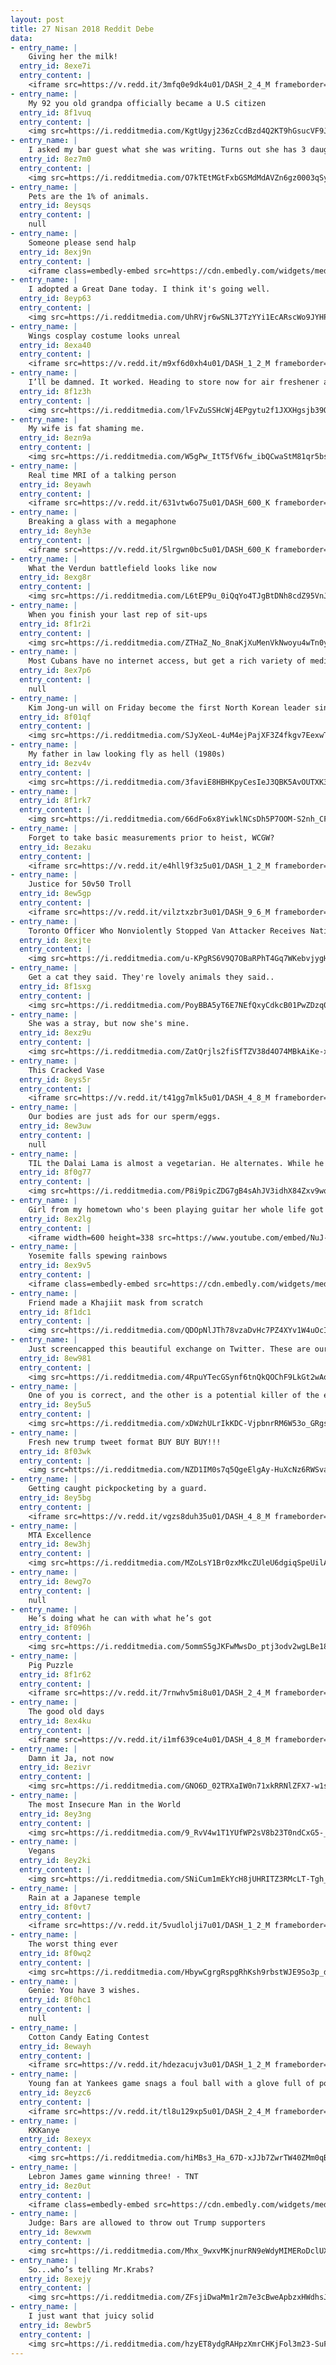 ```yaml
---
layout: post
title: 27 Nisan 2018 Reddit Debe
data:
- entry_name: |
    Giving her the milk!
  entry_id: 8exe7i
  entry_content: |
    <iframe src=https://v.redd.it/3mfq0e9dk4u01/DASH_2_4_M frameborder=0></iframe>
- entry_name: |
    My 92 you old grandpa officially became a U.S citizen
  entry_id: 8f1vuq
  entry_content: |
    <img src=https://i.redditmedia.com/KgtUgyj236zCcdBzd4Q2KT9hGsucVF9JI5ufEUNDuqo.jpg?s=6b827b0756975db6cc76f807442ee5a0 frameborder=0>
- entry_name: |
    I asked my bar guest what she was writing. Turns out she has 3 daughters and she writes 5 lines a day to each of them. These will be gifts when they get married one day. Mom of the year.
  entry_id: 8ez7m0
  entry_content: |
    <img src=https://i.redditmedia.com/O7kTEtMGtFxbGSMdMdAVZn6gz0003qSyuyv2oDHnQGk.jpg?s=e7fed6ab7fb31b8617e6d883ad67f428 frameborder=0>
- entry_name: |
    Pets are the 1% of animals.
  entry_id: 8eysqs
  entry_content: |
    null
- entry_name: |
    Someone please send halp
  entry_id: 8exj9n
  entry_content: |
    <iframe class=embedly-embed src=https://cdn.embedly.com/widgets/media.html?src=https%3A%2F%2Fgfycat.com%2Fifr%2FNaughtyLavishAnchovy&url=https%3A%2F%2Fgfycat.com%2Fnaughtylavishanchovy&image=https%3A%2F%2Fthumbs.gfycat.com%2FNaughtyLavishAnchovy-size_restricted.gif&key=522baf40bd3911e08d854040d3dc5c07&type=text%2Fhtml&schema=gfycat width=480 height=480 scrolling=no frameborder=0 allowfullscreen></iframe>
- entry_name: |
    I adopted a Great Dane today. I think it's going well.
  entry_id: 8eyp63
  entry_content: |
    <img src=https://i.redditmedia.com/UhRVjr6wSNL37TzYYi1EcARscWo9JYHPyaz5Ucr0qZg.jpg?s=88e213fe0ef6d21184b6f5bd5e2164d4 frameborder=0>
- entry_name: |
    Wings cosplay costume looks unreal
  entry_id: 8exa40
  entry_content: |
    <iframe src=https://v.redd.it/m9xf6d0xh4u01/DASH_1_2_M frameborder=0></iframe>
- entry_name: |
    I’ll be damned. It worked. Heading to store now for air freshener and some silky soft toilet paper.
  entry_id: 8f1z3h
  entry_content: |
    <img src=https://i.redditmedia.com/lFvZuSSHcWj4EPgytu2f1JXXHgsjb39OSpB2-HZ-b-A.jpg?s=34ac6287e16fa29c338c1c661cfcd791 frameborder=0>
- entry_name: |
    My wife is fat shaming me.
  entry_id: 8ezn9a
  entry_content: |
    <img src=https://i.redditmedia.com/W5gPw_ItT5fV6fw_ibQCwaStM81qr5bstWPhswKwtao.jpg?s=aa9eacae4e7ae4523e80d7e9988d8ded frameborder=0>
- entry_name: |
    Real time MRI of a talking person
  entry_id: 8eyawh
  entry_content: |
    <iframe src=https://v.redd.it/631vtw6o75u01/DASH_600_K frameborder=0></iframe>
- entry_name: |
    Breaking a glass with a megaphone
  entry_id: 8eyh3e
  entry_content: |
    <iframe src=https://v.redd.it/5lrgwn0bc5u01/DASH_600_K frameborder=0></iframe>
- entry_name: |
    What the Verdun battlefield looks like now
  entry_id: 8exg8r
  entry_content: |
    <img src=https://i.redditmedia.com/L6tEP9u_0iQqYo4TJgBtDNh8cdZ95VnJbfFI8bbjFDA.jpg?s=99b24be814b3d7d0549a6a7bc0b17ed0 frameborder=0>
- entry_name: |
    When you finish your last rep of sit-ups
  entry_id: 8f1r2i
  entry_content: |
    <img src=https://i.redditmedia.com/ZTHaZ_No_8naKjXuMenVkNwoyu4wTn0ySTXqQbhOWAM.gif?fm=jpg&s=3ac84b6da4b42f9487438bd7c3f1747e frameborder=0>
- entry_name: |
    Most Cubans have no internet access, but get a rich variety of media and information in El Paquete (the weekly package), a 1 Tb collection of info distributed on USB keys. Selling EP is the largest occupation in Cuba, and challenges notions of how networks operate & what they mean to citizens
  entry_id: 8ex7p6
  entry_content: |
    null
- entry_name: |
    Kim Jong-un will on Friday become the first North Korean leader since the war to cross the military demarcation line that divides the Korean peninsula. He will be meeting South Korea's President Moon Jae-in, the first such diplomacy in more than a decade.
  entry_id: 8f01qf
  entry_content: |
    <img src=https://i.redditmedia.com/SJyXeoL-4uM4ejPajXF3Z4fkgv7EexwTTuzVDYrSOuk.jpg?s=eaf89fd6eed671ffdd47a500e7219007 frameborder=0>
- entry_name: |
    My father in law looking fly as hell (1980s)
  entry_id: 8ezv4v
  entry_content: |
    <img src=https://i.redditmedia.com/3faviE8HBHKpyCesIeJ3QBK5AvOUTXK3aDi-XrPNXH0.jpg?s=15730b102243862ed271f1cf14ace27e frameborder=0>
- entry_name: |
  entry_id: 8f1rk7
  entry_content: |
    <img src=https://i.redditmedia.com/66dFo6x8YiwklNCsDh5P7OOM-S2nh_CFwjw7ZnK4xiU.png?s=cd3ebc2c812a4da074b64d5ee4b91c6f frameborder=0>
- entry_name: |
    Forget to take basic measurements prior to heist, WCGW?
  entry_id: 8ezaku
  entry_content: |
    <iframe src=https://v.redd.it/e4hll9f3z5u01/DASH_1_2_M frameborder=0></iframe>
- entry_name: |
    Justice for 50v50 Troll
  entry_id: 8ew5gp
  entry_content: |
    <iframe src=https://v.redd.it/vilztxzbr3u01/DASH_9_6_M frameborder=0></iframe>
- entry_name: |
    Toronto Officer Who Nonviolently Stopped Van Attacker Receives National Praise
  entry_id: 8exjte
  entry_content: |
    <img src=https://i.redditmedia.com/u-KPgRS6V9Q7OBaRPhT4Gq7WKebvjygHEvd-eVWIcac.jpg?s=ef140e0a0db37a9ebdb0651007cd1906 frameborder=0>
- entry_name: |
    Get a cat they said. They're lovely animals they said..
  entry_id: 8f1sxg
  entry_content: |
    <img src=https://i.redditmedia.com/PoyBBA5yT6E7NEfQxyCdkcB01PwZDzq0RHzPGxcpi-U.jpg?s=53703ef6d8cf466a3430ac84268cad16 frameborder=0>
- entry_name: |
    She was a stray, but now she's mine.
  entry_id: 8exz9u
  entry_content: |
    <img src=https://i.redditmedia.com/ZatQrjls2fiSfTZV38d4O74MBkAiKe-xk0vs7i79VzM.jpg?s=3bcd3fafe2226e437de9952f92ca0151 frameborder=0>
- entry_name: |
    This Cracked Vase
  entry_id: 8eys5r
  entry_content: |
    <iframe src=https://v.redd.it/t41gg7mlk5u01/DASH_4_8_M frameborder=0></iframe>
- entry_name: |
    Our bodies are just ads for our sperm/eggs.
  entry_id: 8ew3uw
  entry_content: |
    null
- entry_name: |
    TIL the Dalai Lama is almost a vegetarian. He alternates. While he advocates vegetarianism, if he is in the company of meat-eaters, he is happy to eat meat. The White House once offered him a vegetarian menu and he declined.
  entry_id: 8f0g77
  entry_content: |
    <img src=https://i.redditmedia.com/P8i9picZDG7gB4sAhJV3idhX84Zxv9wqhchymYRv1Vg.jpg?s=bd218433b9829eaf8e2984289802b8d5 frameborder=0>
- entry_name: |
    Girl from my hometown who's been playing guitar her whole life got to play with Green Day! This isn't even staged
  entry_id: 8ex2lg
  entry_content: |
    <iframe width=600 height=338 src=https://www.youtube.com/embed/NuJ-MZ-zMeQ?feature=oembed&enablejsapi=1 frameborder=0 allow=autoplay; encrypted-media allowfullscreen></iframe>
- entry_name: |
    Yosemite falls spewing rainbows
  entry_id: 8ex9v5
  entry_content: |
    <iframe class=embedly-embed src=https://cdn.embedly.com/widgets/media.html?src=https%3A%2F%2Fgfycat.com%2Fifr%2FEnergeticAccurateHeron&url=https%3A%2F%2Fgfycat.com%2FEnergeticAccurateHeron&image=https%3A%2F%2Fthumbs.gfycat.com%2FEnergeticAccurateHeron-size_restricted.gif&key=2aa3c4d5f3de4f5b9120b660ad850dc9&type=text%2Fhtml&schema=gfycat width=600 height=600 scrolling=no frameborder=0 allowfullscreen></iframe>
- entry_name: |
    Friend made a Khajiit mask from scratch
  entry_id: 8f1dc1
  entry_content: |
    <img src=https://i.redditmedia.com/QDOpNlJTh78vzaDvHc7PZ4XYv1W4uOcINGkDSEkWslg.jpg?s=2ca0c7e0de1bdc4bfb343aaab39ecbe1 frameborder=0>
- entry_name: |
    Just screencapped this beautiful exchange on Twitter. These are our elected officials, folks.
  entry_id: 8ew981
  entry_content: |
    <img src=https://i.redditmedia.com/4RpuYTecGSynf6tnQkQOChF9LkGt2wAog1OasVIDEa4.png?s=4107d67179f14c37d8f3fdf685daca9b frameborder=0>
- entry_name: |
    One of you is correct, and the other is a potential killer of the elderly and infirm. r/legaladvice has no patience for an antivaxxer who demands admission to their med school of choice.
  entry_id: 8ey5u5
  entry_content: |
    <img src=https://i.redditmedia.com/xDWzhULrIkKDC-VjpbnrRM6W53o_GRgsYuZ5SqPpV7A.png?s=ef5e99550a481acdf681254732a8fec5 frameborder=0>
- entry_name: |
    Fresh new trump tweet format BUY BUY BUY!!!
  entry_id: 8f03wk
  entry_content: |
    <img src=https://i.redditmedia.com/NZD1IM0s7q5QgeElgAy-HuXcNz6RWSva4E9-WHSCmt0.jpg?s=524d1c58cea8a8f9bba96cc7a20fea35 frameborder=0>
- entry_name: |
    Getting caught pickpocketing by a guard.
  entry_id: 8ey5bg
  entry_content: |
    <iframe src=https://v.redd.it/vgzs8duh35u01/DASH_4_8_M frameborder=0></iframe>
- entry_name: |
    MTA Excellence
  entry_id: 8ew3hj
  entry_content: |
    <img src=https://i.redditmedia.com/MZoLsY1Br0zxMkcZUleU6dgiqSpeUilAU4S4jljUmW4.jpg?s=0a522945d61e115fc739685b39614501 frameborder=0>
- entry_name: |
  entry_id: 8ewg7o
  entry_content: |
    null
- entry_name: |
    He’s doing what he can with what he’s got
  entry_id: 8f096h
  entry_content: |
    <img src=https://i.redditmedia.com/5ommS5gJKFwMwsDo_ptj3odv2wgLBe18if2ZDWVn00E.jpg?s=c018bdb6ced3e0360f4d6d392423f403 frameborder=0>
- entry_name: |
    Pig Puzzle
  entry_id: 8f1r62
  entry_content: |
    <iframe src=https://v.redd.it/7rnwhv5mi8u01/DASH_2_4_M frameborder=0></iframe>
- entry_name: |
    The good old days
  entry_id: 8ex4ku
  entry_content: |
    <iframe src=https://v.redd.it/i1mf639ce4u01/DASH_4_8_M frameborder=0></iframe>
- entry_name: |
    Damn it Ja, not now
  entry_id: 8ezivr
  entry_content: |
    <img src=https://i.redditmedia.com/GNO6D_02TRXaIW0n71xkRRNlZFX7-w1sQHc2IC1XVq0.png?s=88ab06ff759ac775c14edcbcb8cea9c9 frameborder=0>
- entry_name: |
    The most Insecure Man in the World
  entry_id: 8ey3ng
  entry_content: |
    <img src=https://i.redditmedia.com/9_RvV4w1T1YUfWP2sV8b23T0ndCxG5-_QH4R5WlCUAU.jpg?s=334823d0cd92cdfb5bcae8f8a621d67b frameborder=0>
- entry_name: |
    Vegans
  entry_id: 8ey2ki
  entry_content: |
    <img src=https://i.redditmedia.com/SNiCum1mEkYcH8jUHRITZ3RMcLT-Tgh_LE8HAwK8dgU.jpg?s=b8d84ea4c0022823ab2005464d60b7d1 frameborder=0>
- entry_name: |
    Rain at a Japanese temple
  entry_id: 8f0vt7
  entry_content: |
    <iframe src=https://v.redd.it/5vudlolji7u01/DASH_1_2_M frameborder=0></iframe>
- entry_name: |
    The worst thing ever
  entry_id: 8f0wq2
  entry_content: |
    <img src=https://i.redditmedia.com/HbywCgrgRspgRhKsh9rbstWJE9So3p_dDbnrPJh52uo.jpg?s=4f77c9afc1d5b1067f31ebc430e0ff7d frameborder=0>
- entry_name: |
    Genie: You have 3 wishes.
  entry_id: 8f0hc1
  entry_content: |
    null
- entry_name: |
    Cotton Candy Eating Contest
  entry_id: 8ewayh
  entry_content: |
    <iframe src=https://v.redd.it/hdezacujv3u01/DASH_1_2_M frameborder=0></iframe>
- entry_name: |
    Young fan at Yankees game snags a foul ball with a glove full of popcorn
  entry_id: 8eyzc6
  entry_content: |
    <iframe src=https://v.redd.it/tl8u129xp5u01/DASH_2_4_M frameborder=0></iframe>
- entry_name: |
    KKKanye
  entry_id: 8exeyx
  entry_content: |
    <img src=https://i.redditmedia.com/hiMBs3_Ha_67D-xJJb7ZwrTW40ZMm0qBvccO8h-GKMo.jpg?s=0fab5b84c3f854e5907ae2cf77dd041d frameborder=0>
- entry_name: |
    Lebron James game winning three! - TNT
  entry_id: 8ez0ut
  entry_content: |
    <iframe class=embedly-embed src=https://cdn.embedly.com/widgets/media.html?src=https%3A%2F%2Fstreamable.com%2Ft%2F2l206&url=https%3A%2F%2Fstreamable.com%2F2l206&image=https%3A%2F%2Fcf-e2.streamablevideo.com%2Fimage%2F2l206.jpg%3Ftoken%3D1524707085-lRkJKz3KMsJKd8vyh7mHVaZJDI1ILAAHdSoV0EOn6aU%253D&key=522baf40bd3911e08d854040d3dc5c07&type=text%2Fhtml&schema=streamable width=600 height=338 scrolling=no frameborder=0 allowfullscreen></iframe>
- entry_name: |
    Judge: Bars are allowed to throw out Trump supporters
  entry_id: 8ewxwm
  entry_content: |
    <img src=https://i.redditmedia.com/Mhx_9wxvMKjnurRN9eWdyMIMERoDclUXPAnpLAPx8wk.jpg?s=76b596f8db3d1faa4f116469029e125c frameborder=0>
- entry_name: |
    So...who’s telling Mr.Krabs?
  entry_id: 8exejy
  entry_content: |
    <img src=https://i.redditmedia.com/ZFsjiDwaMm1r2m7e3cBweApbzxHWdhsJjyjOFuE4Vdo.jpg?s=a191b74da7bfbb192d22b250be9c95dd frameborder=0>
- entry_name: |
    I just want that juicy solid
  entry_id: 8ewbr5
  entry_content: |
    <img src=https://i.redditmedia.com/hzyET8ydgRAHpzXmrCHKjFol3m23-SuFqElFzZr4ggc.jpg?s=65462801a1f767c8ad4650da0c191a8b frameborder=0>
---
```

